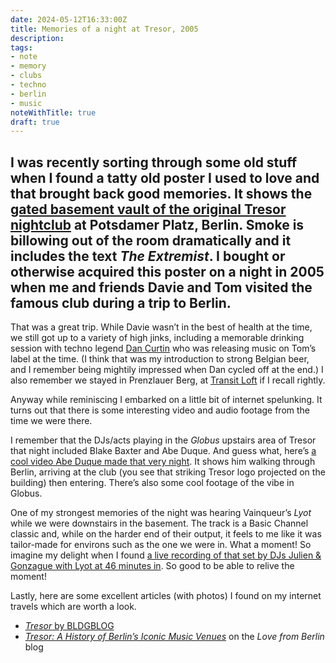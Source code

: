 ```yaml
---
date: 2024-05-12T16:33:00Z
title: Memories of a night at Tresor, 2005
description: 
tags:
- note
- memory
- clubs
- techno
- berlin
- music
noteWithTitle: true
draft: true
---
```

I was recently sorting through some old stuff when I found a tatty old poster I used to love and that brought back good memories. It shows the [gated basement vault of the original Tresor nightclub](https://bldgblog.com/wp-content/uploads/2007/01/368327890_ce3550f954_o.jpg) at Potsdamer Platz, Berlin. Smoke is billowing out of the room dramatically and it includes the text _The Extremist_. I bought or otherwise acquired this poster on a night in 2005 when me and friends Davie and Tom visited the famous club during a trip to Berlin.
---

That was a great trip. While Davie wasn’t in the best of health at the time, we still got up to a variety of high jinks, including a memorable drinking session with techno legend [Dan Curtin](https://www.discogs.com/artist/3402-Dan-Curtin) who was releasing music on Tom’s label at the time. (I think that was my introduction to strong Belgian beer, and I remember being mightily impressed when Dan cycled off at the end.) I also remember we stayed in Prenzlauer Berg, at [Transit Loft](https://www.transit-loft.de/?lang=en) if I recall rightly.

Anyway while reminiscing I embarked on a little bit of internet spelunking. It turns out that there is some interesting video and audio footage from the time we were there. 

I remember that the DJs/acts playing in the _Globus_ upstairs area of Tresor that night included Blake Baxter and Abe Duque. And guess what, here’s [a cool video Abe Duque made that very night](https://www.youtube.com/watch?v=uQj_LbZf3Lw). It shows him walking through Berlin, arriving at the club (you see that striking Tresor logo projected on the building) then entering. There’s also some cool footage of the vibe in Globus.

One of my strongest memories of the night was hearing Vainqueur’s _Lyot_ while we were downstairs in the basement. The track is a Basic Channel classic and, while on the harder end of their output, it feels to me like it was tailor-made for environs such as the one we were in. What a moment! So imagine my delight when I found [a live recording of that set by DJs Julien & Gonzague with Lyot at 46 minutes in](https://www.youtube.com/watch?v=b8R0x5cv9I8&list=PLL0yuimDKsEPpgs38NebYId8fMEVC8Ui5&index=29). So good to be able to relive the moment!

Lastly, here are some excellent articles (with photos) I found on my internet travels which are worth a look.

- [_Tresor_ by BLDGBLOG](https://bldgblog.com/2007/01/tresor/)
- [_Tresor: A History of Berlin’s Iconic Music Venues_](http://www.lovefromberlin.net/tresor-a-history-of-berlins-iconic-music-venues/) on the _Love from Berlin_ blog
